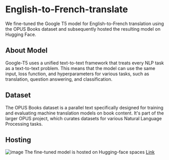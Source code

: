 # English-to-French-translate
We fine-tuned the Google T5 model for English-to-French translation using the OPUS Books dataset and subsequently hosted the resulting model on Hugging Face.

## About Model
Google-T5 uses a unified text-to-text framework that treats every NLP task as a text-to-text problem. This means that the model can use the same input, loss function, and hyperparameters for various tasks, such as translation, question answering, and classification.

## Dataset
The OPUS Books dataset is a parallel text specifically designed for training and evaluating machine translation models on book content. It's part of the larger OPUS project, which curates datasets for various Natural Language Processing tasks.

## Hosting
![image](https://github.com/krishnarathore12/English-to-French-translate/assets/86671142/32333168-6ba3-412f-991c-fab779b356ef)
The fine-tuned model is hosted on Hugging-face spaces
[Link](https://huggingface.co/spaces/Noxus09/English-to-French_translate)

